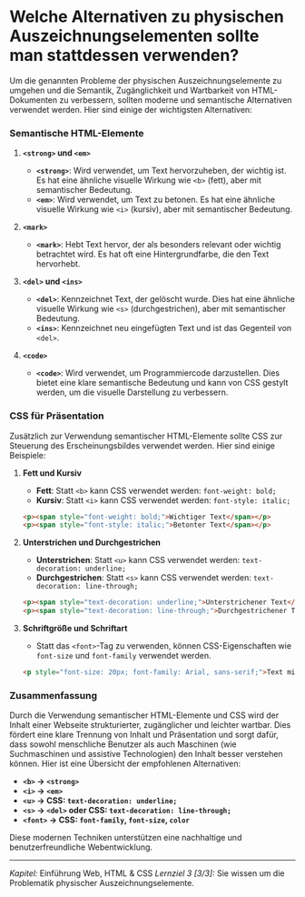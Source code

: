 # Welche Alternativen zu physischen Auszeichnungselementen sollte man stattdessen verwenden?

Um die genannten Probleme der physischen Auszeichnungselemente zu umgehen und die Semantik, Zugänglichkeit und Wartbarkeit von HTML-Dokumenten zu verbessern, sollten moderne und semantische Alternativen verwendet werden. Hier sind einige der wichtigsten Alternativen:

### Semantische HTML-Elemente

1. **`<strong>` und `<em>`**
   - **`<strong>`**: Wird verwendet, um Text hervorzuheben, der wichtig ist. Es hat eine ähnliche visuelle Wirkung wie `<b>` (fett), aber mit semantischer Bedeutung.
   - **`<em>`**: Wird verwendet, um Text zu betonen. Es hat eine ähnliche visuelle Wirkung wie `<i>` (kursiv), aber mit semantischer Bedeutung.

2. **`<mark>`**
   - **`<mark>`**: Hebt Text hervor, der als besonders relevant oder wichtig betrachtet wird. Es hat oft eine Hintergrundfarbe, die den Text hervorhebt.

3. **`<del>` und `<ins>`**
   - **`<del>`**: Kennzeichnet Text, der gelöscht wurde. Dies hat eine ähnliche visuelle Wirkung wie `<s>` (durchgestrichen), aber mit semantischer Bedeutung.
   - **`<ins>`**: Kennzeichnet neu eingefügten Text und ist das Gegenteil von `<del>`.

4. **`<code>`**
   - **`<code>`**: Wird verwendet, um Programmiercode darzustellen. Dies bietet eine klare semantische Bedeutung und kann von CSS gestylt werden, um die visuelle Darstellung zu verbessern.

### CSS für Präsentation

Zusätzlich zur Verwendung semantischer HTML-Elemente sollte CSS zur Steuerung des Erscheinungsbildes verwendet werden. Hier sind einige Beispiele:

1. **Fett und Kursiv**
   - **Fett**: Statt `<b>` kann CSS verwendet werden: `font-weight: bold;`
   - **Kursiv**: Statt `<i>` kann CSS verwendet werden: `font-style: italic;`

   ```html
   <p><span style="font-weight: bold;">Wichtiger Text</span></p>
   <p><span style="font-style: italic;">Betonter Text</span></p>
   ```

2. **Unterstrichen und Durchgestrichen**
   - **Unterstrichen**: Statt `<u>` kann CSS verwendet werden: `text-decoration: underline;`
   - **Durchgestrichen**: Statt `<s>` kann CSS verwendet werden: `text-decoration: line-through;`

   ```html
   <p><span style="text-decoration: underline;">Unterstrichener Text</span></p>
   <p><span style="text-decoration: line-through;">Durchgestrichener Text</span></p>
   ```

3. **Schriftgröße und Schriftart**
   - Statt das `<font>`-Tag zu verwenden, können CSS-Eigenschaften wie `font-size` und `font-family` verwendet werden.

   ```html
   <p style="font-size: 20px; font-family: Arial, sans-serif;">Text mit angepasster Schriftgröße und Schriftart</p>
   ```

### Zusammenfassung

Durch die Verwendung semantischer HTML-Elemente und CSS wird der Inhalt einer Webseite strukturierter, zugänglicher und leichter wartbar. Dies fördert eine klare Trennung von Inhalt und Präsentation und sorgt dafür, dass sowohl menschliche Benutzer als auch Maschinen (wie Suchmaschinen und assistive Technologien) den Inhalt besser verstehen können. Hier ist eine Übersicht der empfohlenen Alternativen:

- **`<b>` → `<strong>`**
- **`<i>` → `<em>`**
- **`<u>` → CSS: `text-decoration: underline;`**
- **`<s>` → `<del>` oder CSS: `text-decoration: line-through;`**
- **`<font>` → CSS: `font-family`, `font-size`, `color`**

Diese modernen Techniken unterstützen eine nachhaltige und benutzerfreundliche Webentwicklung.

---

_Kapitel:_ Einführung Web, HTML & CSS
_Lernziel 3 \[3/3\]:_ Sie wissen um die Problematik physischer Auszeichnungselemente.
